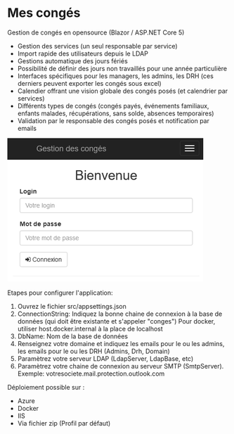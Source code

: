 # Mes congés
Gestion de congés en opensource (Blazor / ASP.NET Core 5)

- Gestion des services (un seul responsable par service)
- Import rapide des utilisateurs depuis le LDAP
- Gestions automatique des jours fériés
- Possibilité de définir des jours non travaillés pour une année particulière
- Interfaces spécifiques pour les managers, les admins, les DRH (ces derniers peuvent exporter les congés sous excel)
- Calendier offrant une vision globale des congés posés (et calendrier par services)
- Différents types de congés (congés payés, événements familiaux, enfants malades, récupérations, sans solde, absences temporaires)
- Validation par le responsable des congés posés et notification par emails

![](https://github.com/DevElkami/MesConges/blob/main/screen.png)

Etapes pour configurer l'application:
1. Ouvrez le fichier src/appsettings.json
2. ConnectionString: Indiquez la bonne chaine de connexion à la base de données (qui doit être existante et s'appeler "conges")
                     Pour docker, utiliser host.docker.internal à la place de localhost
3. DbName: Nom de la base de données
4. Renseignez votre domaine et indiquez les emails pour le ou les admins, les emails pour le ou les DRH (Admins, Drh, Domain)
5. Paramètrez votre serveur LDAP (LdapServer, LdapBase, etc)
6. Paramètrez votre chaine de connexion au serveur SMTP (SmtpServer). Exemple: votresociete.mail.protection.outlook.com

Déploiement possible sur :
- Azure
- Docker
- IIS
- Via fichier zip (Profil par défaut)
